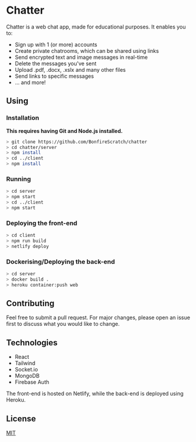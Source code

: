 # Chatter

Chatter is a web chat app, made for educational purposes. It enables you to:
- Sign up with 1 (or more) accounts
- Create private chatrooms, which can be shared using links
- Send encrypted text and image messages in real-time
- Delete the messages you've sent
- Upload .pdf, .docx, .xslx and many other files
- Send links to specific messages
- ... and more!

## Using
### Installation

**This requires having Git and Node.js installed.**

```bash
> git clone https://github.com/BonfireScratch/chatter
> cd chatter/server
> npm install
> cd ../client
> npm install
```

### Running

```bash
> cd server
> npm start
> cd ../client
> npm start
```

### Deploying the front-end

```bash
> cd client
> npm run build
> netlify deploy
```

### Dockerising/Deploying the back-end

```bash
> cd server
> docker build .
> heroku container:push web
```

## Contributing
Feel free to submit a pull request. For major changes, please open an issue first to discuss what you would like to change.

## Technologies
- React
- Tailwind
- Socket.io
- MongoDB
- Firebase Auth

The front-end is hosted on Netlify, while the back-end is deployed using Heroku.

## License
[MIT](https://choosealicense.com/licenses/mit/)